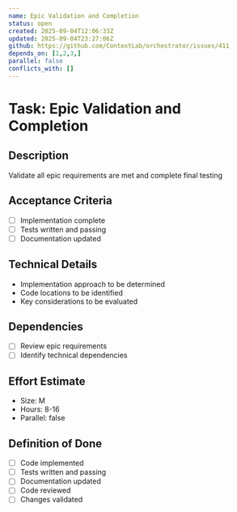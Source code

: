 ```yaml
---
name: Epic Validation and Completion
status: open
created: 2025-09-04T12:06:33Z
updated: 2025-09-04T23:27:06Z
github: https://github.com/ContextLab/orchestrator/issues/411
depends_on: [1,2,3,]
parallel: false
conflicts_with: []
---
```


# Task: Epic Validation and Completion

## Description
Validate all epic requirements are met and complete final testing

## Acceptance Criteria
- [ ] Implementation complete
- [ ] Tests written and passing
- [ ] Documentation updated

## Technical Details
- Implementation approach to be determined
- Code locations to be identified
- Key considerations to be evaluated

## Dependencies
- [ ] Review epic requirements
- [ ] Identify technical dependencies

## Effort Estimate
- Size: M
- Hours: 8-16
- Parallel: false

## Definition of Done
- [ ] Code implemented
- [ ] Tests written and passing
- [ ] Documentation updated
- [ ] Code reviewed
- [ ] Changes validated

